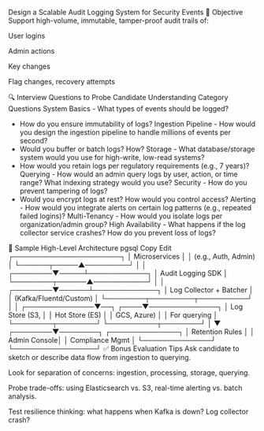 Design a Scalable Audit Logging System for Security Events
🎯 Objective
Support high-volume, immutable, tamper-proof audit trails of:

User logins

Admin actions

Key changes

Flag changes, recovery attempts

🔍 Interview Questions to Probe Candidate Understanding
Category	Questions
System Basics	- What types of events should be logged?
- How do you ensure immutability of logs?
Ingestion Pipeline	- How would you design the ingestion pipeline to handle millions of events per second?
- Would you buffer or batch logs? How?
Storage	- What database/storage system would you use for high-write, low-read systems?
- How would you retain logs per regulatory requirements (e.g., 7 years)?
Querying	- How would an admin query logs by user, action, or time range? What indexing strategy would you use?
Security	- How do you prevent tampering of logs?
- Would you encrypt logs at rest? How would you control access?
Alerting	- How would you integrate alerts on certain log patterns (e.g., repeated failed logins)?
Multi-Tenancy	- How would you isolate logs per organization/admin group?
High Availability	- What happens if the log collector service crashes? How do you prevent loss of logs?

📐 Sample High-Level Architecture
pgsql
Copy
Edit
                ┌──────────────────────┐
                │  Microservices       │
                │  (e.g., Auth, Admin) │
                └──────┬─────▲─────────┘
                       │     │
              ┌────────▼─────┴────────────┐
              │    Audit Logging SDK      │
              └────────┬──────▲───────────┘
                       │      │
              ┌────────▼──────┴─────────────┐
              │  Log Collector + Batcher    │
              │  (Kafka/Fluentd/Custom)     │
              └────────┬─────────┬──────────┘
                       │         │
        ┌──────────────▼──┐ ┌────▼──────────────┐
        │  Log Store (S3, │ │  Hot Store (ES)   │
        │  GCS, Azure)    │ │  For querying     │
        └────────┬────────┘ └──────────┬────────┘
                 │                    ▼
        ┌────────▼────────┐    ┌──────────────┐
        │ Retention Rules │    │ Admin Console│
        │ Compliance Mgmt │    └──────────────┘
        └─────────────────┘
✅ Bonus Evaluation Tips
Ask candidate to sketch or describe data flow from ingestion to querying.

Look for separation of concerns: ingestion, processing, storage, querying.

Probe trade-offs: using Elasticsearch vs. S3, real-time alerting vs. batch analysis.

Test resilience thinking: what happens when Kafka is down? Log collector crash?

